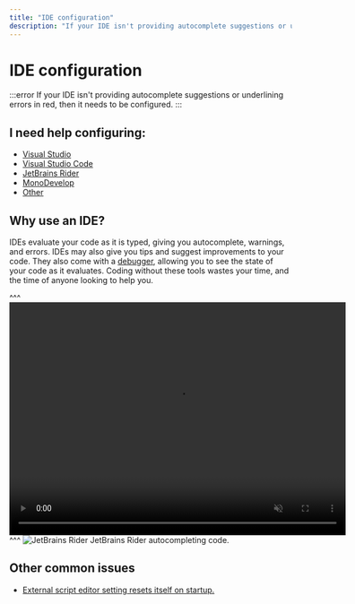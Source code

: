 ```yaml
---
title: "IDE configuration"
description: "If your IDE isn't providing autocomplete suggestions or underlining errors in red, then it needs to be configured."
---
```

# IDE configuration
:::error
If your IDE isn't providing autocomplete suggestions or underlining errors in red, then it needs to be configured.
:::

## I need help configuring:
- [Visual Studio](IDE%20Configuration/Visual%20Studio.md)
- [Visual Studio Code](IDE%20Configuration/Visual%20Studio%20Code.md)
- [JetBrains Rider](IDE%20Configuration/JetBrains%20Rider.md)
- [MonoDevelop](IDE%20Configuration/MonoDevelop.md)
- [Other](IDE%20Configuration/General%20IDE%20Configuration.md)

## Why use an IDE?

IDEs evaluate your code as it is typed, giving you autocomplete, warnings, and errors. IDEs may also give you tips and suggest improvements to your code. They also come with a [debugger](Debugging/Debugger.md), allowing you to see the state of your code as it evaluates.
Coding without these tools wastes your time, and the time of anyone looking to help you.

^^^
<video width="600" height="416" autoplay loop muted controls><source type="video/webm" src="https://unity.huh.how/HTML/programming/ide-configuration/functioning-ide.mp4"></video>
^^^ ![JetBrains Rider](/Images/jetbrains_rider.svg) JetBrains Rider autocompleting code.

## Other common issues
- [External script editor setting resets itself on startup.](IDE%20Configuration/External%20Script%20Editor%20Resets.md)

